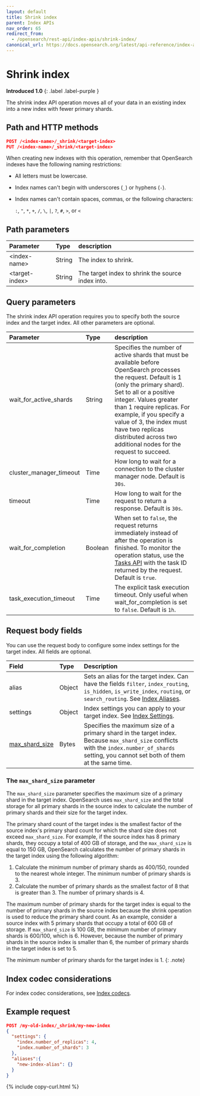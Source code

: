 ```yaml
---
layout: default
title: Shrink index
parent: Index APIs
nav_order: 65
redirect_from:
  - /opensearch/rest-api/index-apis/shrink-index/
canonical_url: https://docs.opensearch.org/latest/api-reference/index-apis/shrink-index/
---
```


# Shrink index
**Introduced 1.0**
{: .label .label-purple }

The shrink index API operation moves all of your data in an existing index into a new index with fewer primary shards.


## Path and HTTP methods

```json
POST /<index-name>/_shrink/<target-index>
PUT /<index-name>/_shrink/<target-index>
```

When creating new indexes with this operation, remember that OpenSearch indexes have the following naming restrictions:

- All letters must be lowercase.
- Index names can't begin with underscores (`_`) or hyphens (`-`).
- Index names can't contain spaces, commas, or the following characters:

  `:`, `"`, `*`, `+`, `/`, `\`, `|`, `?`, `#`, `>`, or `<`

## Path parameters

Parameter | Type | description
:--- | :--- | :---
&lt;index-name&gt; | String | The index to shrink.
&lt;target-index&gt; | String | The target index to shrink the source index into.

## Query parameters

The shrink index API operation requires you to specify both the source index and the target index. All other parameters are optional.

Parameter | Type | description
:--- | :--- | :---
wait_for_active_shards | String | Specifies the number of active shards that must be available before OpenSearch processes the request. Default is 1 (only the primary shard). Set to all or a positive integer. Values greater than 1 require replicas. For example, if you specify a value of 3, the index must have two replicas distributed across two additional nodes for the request to succeed.
cluster_manager_timeout | Time | How long to wait for a connection to the cluster manager node. Default is `30s`.
timeout | Time | How long to wait for the request to return a response. Default is `30s`.
wait_for_completion | Boolean | When set to `false`, the request returns immediately instead of after the operation is finished. To monitor the operation status, use the [Tasks API]({{site.url}}{{site.baseurl}}/api-reference/tasks/) with the task ID returned by the request. Default is `true`.
task_execution_timeout | Time | The explicit task execution timeout. Only useful when wait_for_completion is set to `false`. Default is `1h`.

## Request body fields

You can use the request body to configure some index settings for the target index. All fields are optional.

Field | Type | Description
:--- | :--- | :---
alias | Object | Sets an alias for the target index. Can have the fields `filter`, `index_routing`, `is_hidden`, `is_write_index`, `routing`, or `search_routing`. See [Index Aliases]({{site.url}}{{site.baseurl}}/api-reference/alias/#request-body-fields).
settings | Object | Index settings you can apply to your target index. See [Index Settings]({{site.url}}{{site.baseurl}}/im-plugin/index-settings/).
[max_shard_size](#the-max_shard_size-parameter) | Bytes | Specifies the maximum size of a primary shard in the target index. Because `max_shard_size` conflicts with the `index.number_of_shards` setting, you cannot set both of them at the same time. 

### The `max_shard_size` parameter

The `max_shard_size` parameter specifies the maximum size of a primary shard in the target index. OpenSearch uses `max_shard_size` and the total storage for all primary shards in the source index to calculate the number of primary shards and their size for the target index. 

The primary shard count of the target index is the smallest factor of the source index's primary shard count for which the shard size does not exceed `max_shard_size`. For example, if the source index has 8 primary shards, they occupy a total of 400 GB of storage, and the `max_shard_size` is equal to 150 GB, OpenSearch calculates the number of primary shards in the target index using the following algorithm:

1. Calculate the minimum number of primary shards as 400/150, rounded to the nearest whole integer. The minimum number of primary shards is 3.
1. Calculate the number of primary shards as the smallest factor of 8 that is greater than 3. The number of primary shards is 4.

The maximum number of primary shards for the target index is equal to the number of primary shards in the source index because the shrink operation is used to reduce the primary shard count. As an example, consider a source index with 5 primary shards that occupy a total of 600 GB of storage. If `max_shard_size` is 100 GB, the minimum number of primary shards is 600/100, which is 6. However, because the number of primary shards in the source index is smaller than 6, the number of primary shards in the target index is set to 5.

The minimum number of primary shards for the target index is 1.
{: .note}

## Index codec considerations

For index codec considerations, see [Index codecs]({{site.url}}{{site.baseurl}}/im-plugin/index-codecs/#splits-and-shrinks).

## Example request

```json
POST /my-old-index/_shrink/my-new-index
{
  "settings": {
    "index.number_of_replicas": 4,
    "index.number_of_shards": 3
  },
  "aliases":{
    "new-index-alias": {}
  }
}
```
{% include copy-curl.html %}